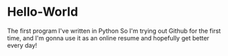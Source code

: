 # Hello-World
The first program I've written in Python
So I'm trying out Github for the first time, and I'm gonna use it as an online resume and hopefully get better every day! 
